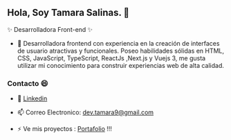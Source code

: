 ## Hola, Soy Tamara Salinas.  👋

✨  Desarrolladora Front-end ✨ 


- 🌱 Desarrolladora frontend con experiencia en la creación de interfaces de usuario atractivas y funcionales.
   Poseo habilidades sólidas en HTML, CSS, JavaScript, TypeScript, ReactJs ,Next.js y Vuejs 3,
   me gusta utilizar mi conocimiento para construir experiencias web de alta calidad.


### Contacto  😄 
- 💬 [Linkedin](https://www.linkedin.com/in/gatamara/)
- 📫 Correo Electronico: dev.tamara9@gmail.com

- ⚡ Ve mis proyectos  : [Portafolio](https://gatamara.me/)  !!!

